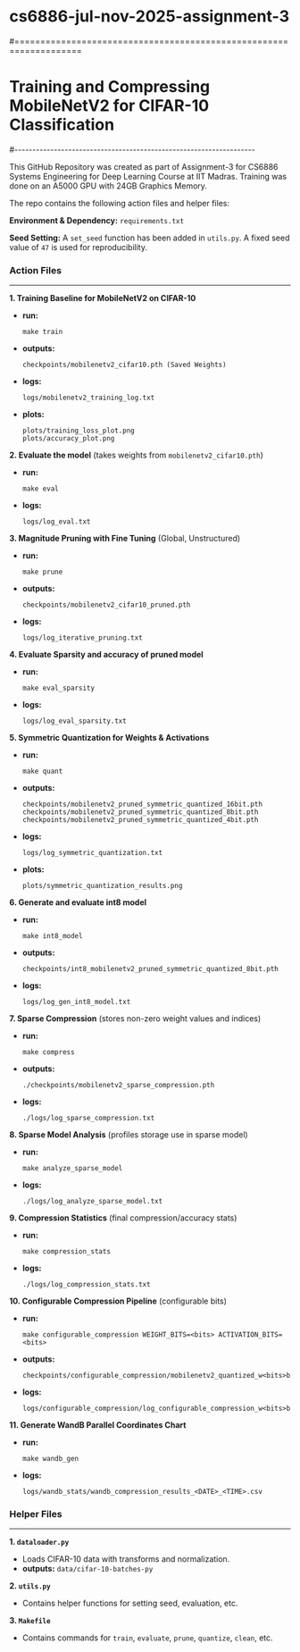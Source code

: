 # cs6886-jul-nov-2025-assignment-3
#===================================================================
# Training and Compressing MobileNetV2 for CIFAR-10 Classification
#-------------------------------------------------------------------

This GitHub Repository was created as part of Assignment-3 for CS6886 Systems Engineering for Deep Learning Course at IIT Madras. Training was done on an A5000 GPU with 24GB Graphics Memory.

The repo contains the following action files and helper files:

**Environment & Dependency:** `requirements.txt`

**Seed Setting:**
A `set_seed` function has been added in `utils.py`. A fixed seed value of `47` is used for reproducibility.

### Action Files
---

**1. Training Baseline for MobileNetV2 on CIFAR-10**
   - **run:**
     ```
     make train
     ```
   - **outputs:**
     ```
     checkpoints/mobilenetv2_cifar10.pth (Saved Weights)
     ```
   - **logs:**
     ```
     logs/mobilenetv2_training_log.txt
     ```
   - **plots:**
     ```
     plots/training_loss_plot.png
     plots/accuracy_plot.png
     ```

**2. Evaluate the model** (takes weights from `mobilenetv2_cifar10.pth`)
   - **run:**
     ```
     make eval
     ```
   - **logs:**
     ```
     logs/log_eval.txt
     ```

**3. Magnitude Pruning with Fine Tuning** (Global, Unstructured)
   - **run:**
     ```
     make prune
     ```
   - **outputs:**
     ```
     checkpoints/mobilenetv2_cifar10_pruned.pth
     ```
   - **logs:**
     ```
     logs/log_iterative_pruning.txt
     ```

**4. Evaluate Sparsity and accuracy of pruned model**
   - **run:**
     ```
     make eval_sparsity
     ```
   - **logs:**
     ```
     logs/log_eval_sparsity.txt
     ```

**5. Symmetric Quantization for Weights & Activations**
   - **run:**
     ```
     make quant
     ```
   - **outputs:**
     ```
     checkpoints/mobilenetv2_pruned_symmetric_quantized_16bit.pth
     checkpoints/mobilenetv2_pruned_symmetric_quantized_8bit.pth
     checkpoints/mobilenetv2_pruned_symmetric_quantized_4bit.pth
     ```
   - **logs:**
     ```
     logs/log_symmetric_quantization.txt
     ```
   - **plots:**
      ```
      plots/symmetric_quantization_results.png
      ```

**6. Generate and evaluate int8 model**
   - **run:**
     ```
     make int8_model
     ```
   - **outputs:**
     ```
     checkpoints/int8_mobilenetv2_pruned_symmetric_quantized_8bit.pth
     ```
   - **logs:**
     ```
     logs/log_gen_int8_model.txt
     ```

**7. Sparse Compression** (stores non-zero weight values and indices)
   - **run:**
     ```
     make compress
     ```
   - **outputs:**
     ```
     ./checkpoints/mobilenetv2_sparse_compression.pth
     ```
   - **logs:**
     ```
     ./logs/log_sparse_compression.txt
     ```

**8. Sparse Model Analysis** (profiles storage use in sparse model)
   - **run:**
     ```
     make analyze_sparse_model
     ```
   - **logs:**
     ```
     ./logs/log_analyze_sparse_model.txt
     ```

**9. Compression Statistics** (final compression/accuracy stats)
   - **run:**
     ```
     make compression_stats
     ```
   - **logs:**
     ```
     ./logs/log_compression_stats.txt
     ```

**10. Configurable Compression Pipeline** (configurable bits)
   - **run:**
     ```
     make configurable_compression WEIGHT_BITS=<bits> ACTIVATION_BITS=<bits>
     ```
   - **outputs:**
     ```
     checkpoints/configurable_compression/mobilenetv2_quantized_w<bits>bit_a<bits>bit.pth
     ```
   - **logs:**
     ```
     logs/configurable_compression/log_configurable_compression_w<bits>bits_a<bits>bits.txt
     ```

**11. Generate WandB Parallel Coordinates Chart**
   - **run:**
     ```
     make wandb_gen
     ```
   - **logs:**
     ```
     logs/wandb_stats/wandb_compression_results_<DATE>_<TIME>.csv
     ```

### Helper Files
---
**1. `dataloader.py`**
   - Loads CIFAR-10 data with transforms and normalization.
   - **outputs:** `data/cifar-10-batches-py`

**2. `utils.py`**
   - Contains helper functions for setting seed, evaluation, etc.

**3. `Makefile`**
   - Contains commands for `train`, `evaluate`, `prune`, `quantize`, `clean`, etc.
